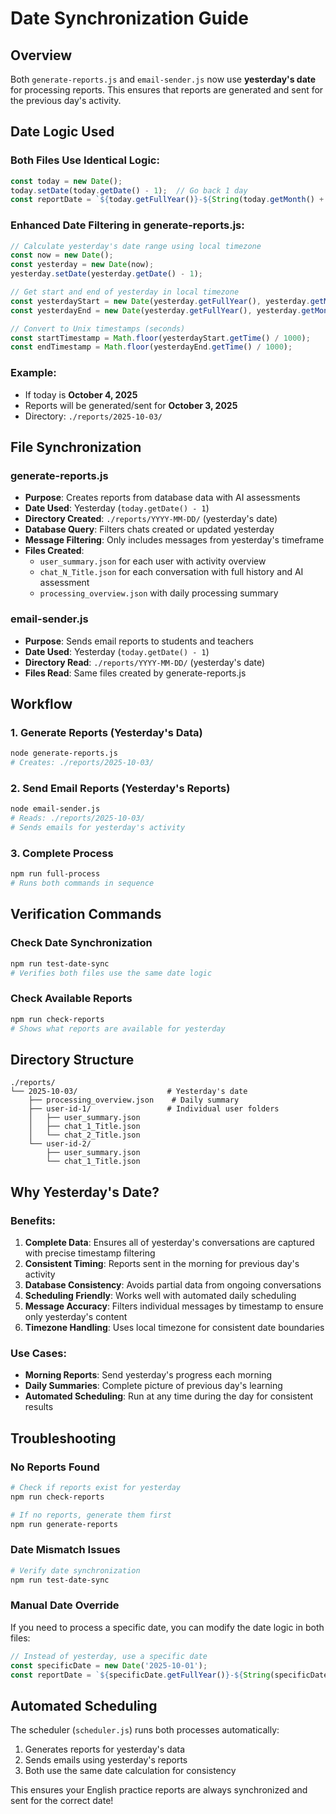 # Date Synchronization Guide

## Overview
Both `generate-reports.js` and `email-sender.js` now use **yesterday's date** for processing reports. This ensures that reports are generated and sent for the previous day's activity.

## Date Logic Used

### Both Files Use Identical Logic:
```javascript
const today = new Date();
today.setDate(today.getDate() - 1);  // Go back 1 day
const reportDate = `${today.getFullYear()}-${String(today.getMonth() + 1).padStart(2, '0')}-${String(today.getDate()).padStart(2, '0')}`;
```

### Enhanced Date Filtering in generate-reports.js:
```javascript
// Calculate yesterday's date range using local timezone
const now = new Date();
const yesterday = new Date(now);
yesterday.setDate(yesterday.getDate() - 1);

// Get start and end of yesterday in local timezone
const yesterdayStart = new Date(yesterday.getFullYear(), yesterday.getMonth(), yesterday.getDate(), 0, 0, 0, 0);
const yesterdayEnd = new Date(yesterday.getFullYear(), yesterday.getMonth(), yesterday.getDate(), 23, 59, 59, 999);

// Convert to Unix timestamps (seconds)
const startTimestamp = Math.floor(yesterdayStart.getTime() / 1000);
const endTimestamp = Math.floor(yesterdayEnd.getTime() / 1000);
```

### Example:
- If today is **October 4, 2025**
- Reports will be generated/sent for **October 3, 2025**
- Directory: `./reports/2025-10-03/`

## File Synchronization

### generate-reports.js
- **Purpose**: Creates reports from database data with AI assessments
- **Date Used**: Yesterday (`today.getDate() - 1`)
- **Directory Created**: `./reports/YYYY-MM-DD/` (yesterday's date)
- **Database Query**: Filters chats created or updated yesterday
- **Message Filtering**: Only includes messages from yesterday's timeframe
- **Files Created**: 
  - `user_summary.json` for each user with activity overview
  - `chat_N_Title.json` for each conversation with full history and AI assessment
  - `processing_overview.json` with daily processing summary

### email-sender.js
- **Purpose**: Sends email reports to students and teachers
- **Date Used**: Yesterday (`today.getDate() - 1`) 
- **Directory Read**: `./reports/YYYY-MM-DD/` (yesterday's date)
- **Files Read**: Same files created by generate-reports.js

## Workflow

### 1. Generate Reports (Yesterday's Data)
```bash
node generate-reports.js
# Creates: ./reports/2025-10-03/
```

### 2. Send Email Reports (Yesterday's Reports)
```bash
node email-sender.js  
# Reads: ./reports/2025-10-03/
# Sends emails for yesterday's activity
```

### 3. Complete Process
```bash
npm run full-process
# Runs both commands in sequence
```

## Verification Commands

### Check Date Synchronization
```bash
npm run test-date-sync
# Verifies both files use the same date logic
```

### Check Available Reports
```bash
npm run check-reports
# Shows what reports are available for yesterday
```

## Directory Structure
```
./reports/
└── 2025-10-03/                    # Yesterday's date
    ├── processing_overview.json    # Daily summary
    ├── user-id-1/                 # Individual user folders
    │   ├── user_summary.json
    │   ├── chat_1_Title.json
    │   └── chat_2_Title.json
    └── user-id-2/
        ├── user_summary.json
        └── chat_1_Title.json
```

## Why Yesterday's Date?

### Benefits:
1. **Complete Data**: Ensures all of yesterday's conversations are captured with precise timestamp filtering
2. **Consistent Timing**: Reports sent in the morning for previous day's activity
3. **Database Consistency**: Avoids partial data from ongoing conversations
4. **Scheduling Friendly**: Works well with automated daily scheduling
5. **Message Accuracy**: Filters individual messages by timestamp to ensure only yesterday's content
6. **Timezone Handling**: Uses local timezone for consistent date boundaries

### Use Cases:
- **Morning Reports**: Send yesterday's progress each morning
- **Daily Summaries**: Complete picture of previous day's learning
- **Automated Scheduling**: Run at any time during the day for consistent results

## Troubleshooting

### No Reports Found
```bash
# Check if reports exist for yesterday
npm run check-reports

# If no reports, generate them first
npm run generate-reports
```

### Date Mismatch Issues
```bash
# Verify date synchronization
npm run test-date-sync
```

### Manual Date Override
If you need to process a specific date, you can modify the date logic in both files:
```javascript
// Instead of yesterday, use a specific date
const specificDate = new Date('2025-10-01');
const reportDate = `${specificDate.getFullYear()}-${String(specificDate.getMonth() + 1).padStart(2, '0')}-${String(specificDate.getDate()).padStart(2, '0')}`;
```

## Automated Scheduling

The scheduler (`scheduler.js`) runs both processes automatically:
1. Generates reports for yesterday's data
2. Sends emails using yesterday's reports
3. Both use the same date calculation for consistency

This ensures your English practice reports are always synchronized and sent for the correct date!